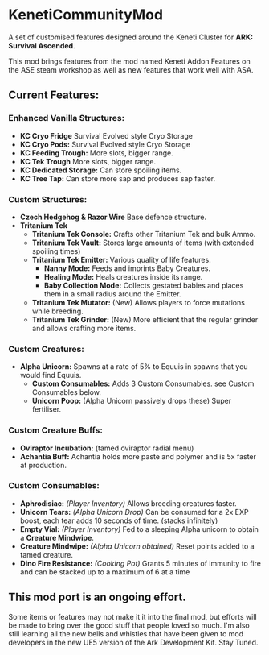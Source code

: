 # KenetiCommunityMod
A set of customised features designed around the Keneti Cluster for **ARK: Survival Ascended**.

This mod brings features from the mod named Keneti Addon Features on the ASE steam workshop as well as new features that work well with ASA.

## Current Features:

### Enhanced Vanilla Structures:
- **KC Cryo Fridge** Survival Evolved style Cryo Storage
- **KC Cryo Pods:** Survival Evolved style Cryo Storage 
- **KC Feeding Trough:** More slots, bigger range.
- **KC Tek Trough** More slots, bigger range.
- **KC Dedicated Storage:** Can store spoiling items.
- **KC Tree Tap:** Can store more sap and produces sap faster.

### Custom Structures:
- **Czech Hedgehog & Razor Wire** Base defence structure.
- **Tritanium Tek**
  - **Tritanium Tek Console:** Crafts other Tritanium Tek and bulk Ammo.
  - **Tritanium Tek Vault:** Stores large amounts of items (with extended spoiling times)
  - **Tritanium Tek Emitter:** Various quality of life features.
    - **Nanny Mode:** Feeds and imprints Baby Creatures.
    - **Healing Mode:** Heals creatures inside its range.
    - **Baby Collection Mode:** Collects gestated babies and places them in a small radius around the Emitter.
  - **Tritanium Tek Mutator:** (New) Allows players to force mutations while breeding.
  - **Tritanium Tek Grinder:** (New) More efficient that the regular grinder and allows crafting more items.

### Custom Creatures:
- **Alpha Unicorn:** Spawns at a rate of 5% to Equuis in spawns that you would find Equuis.
  - **Custom Consumables:** Adds 3 Custom Consumables. see Custom Consumables below.
  - **Unicorn Poop:** (Alpha Unicorn passively drops these) Super fertiliser. 

### Custom Creature Buffs:
- **Oviraptor Incubation:** (tamed oviraptor radial menu)
- **Achantia Buff:** Achantia holds more paste and polymer and is 5x faster at production.

### Custom Consumables:
- **Aphrodisiac:** *(Player Inventory)* Allows breeding creatures faster.
- **Unicorn Tears:** *(Alpha Unicorn Drop)* Can be consumed for a 2x EXP boost, each tear adds 10 seconds of time. (stacks infinitely)
- **Empty Vial:** *(Player Inventory)* Fed to a sleeping Alpha unicorn to obtain a **Creature Mindwipe**.
- **Creature Mindwipe:** *(Alpha Unicorn obtained)* Reset points added to a tamed creature.
- **Dino Fire Resistance:** *(Cooking Pot)* Grants 5 minutes of immunity to fire and can be stacked up to a maximum of 6 at a time

## This mod port is an ongoing effort.
Some items or features may not make it it into the final mod, but efforts will be made to bring over the good stuff that people loved so much. I'm also still learning all the new bells and whistles that have been given to mod developers in the new UE5 version of the Ark Development Kit. Stay Tuned.
